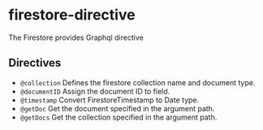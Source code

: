 # firestore-directive
The Firestore provides Graphql directive

## Directives
- `@collection` Defines the firestore collection name and document type.
- `@documentID` Assign the document ID to field. 
- `@timestamp` Convert FirestoreTimestamp to Date type.
- `@getDoc` Get the document specified in the argument path.
- `@getDocs` Get the collection specified in the argument path.